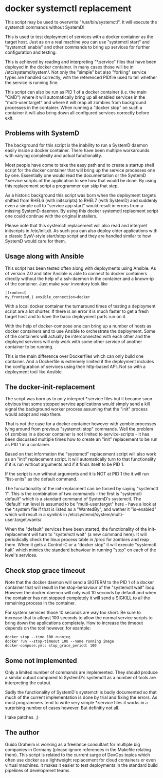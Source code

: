 # docker systemctl replacement

This script may be used to overwrite "/usr/bin/systemctl".
It will execute the systemctl commands without SystemD!

This is used to test deployment of services with a docker
container as the target host. Just as on a real machine you 
can use "systemctl start" and "systemctl enable" and other 
commands to bring up services for further configuration and 
testing.

This is achieved by reading and interpreting "*.service"
files that have been deployed in the docker container. In
many cases those will be in /etc/systemd/system/. Not only
the "simple" but also "forking" service types are handled
correctly, with the referenced PIDfile used to tell whether 
the service is running fine.

This script can also be run as PID 1 of a docker container
(i.e. the main "CMD") where it will automatically bring up
all enabled services in the "multi-user.target" and where it 
will reap all zombies from background processes in the container.
When running a "docker stop" on such a container it will also 
bring down all configured services correctly before exit.

## Problems with SystemD

The background for this script is the inability to run a
SystemD daemon easily inside a docker container. There have
been multiple workarounds with varying complexity and actual
functionality.

Most people have come to take the easy path and to create a
startup shell script for the docker container that will
bring up the service processes one by one. Essentially one would
read the documentation or the SystemD *.service scripts of the
application to see how that would be done. By using this
replacement script a programmer can skip that step.

As a historic background this script was born when the
deployment targets shifted from RHEL6 (with initscripts)
to RHEL7 (with SystemD) and suddenly even a simple call
to "service app start" would result in errors from a missing
SystemD-daemon. By using this docker systemctl replacment
script one could continue with the original installers.

Please note that this systemctl replacement will also
read and interpret initscripts in /etc/init.d/. As such
you can also deploy older applications with a classic 
SysV-style start/stop script and they are handled similar 
to how SystemD would care for them.

## Usage along with Ansible

This script has been tested often along with deployments
using Ansible. As of version 2.0 and later Ansible is
able to connect to docker containers directly without the
help of a ssh-daemon in the container and a known-ip of 
the container. Just make your inventory look like

    [frontend]
    my_frontend_1 ansible_connection=docker

With a local docker container the turnaround times of
testing a deployment script are a lot shorter. If there
is an error it is much faster to get a fresh target host 
and to have the basic deployment parts run on it.

With the help of docker-compose one can bring up a
number of hosts as docker containers and to use Ansible
to orchestrate the deployment. Some of the containers
will actually be interconnected with each other and the
deployed services will only work with some other service
of another container to be running.

This is the main difference over Dockerfiles which can
only build one container. And a Dockerfile is extremely
limited if the deployment includes the configuration of
services using their http-based API. Not so with a
deployment tool like Ansible.

## The docker-init-replacement

The script was born as to only interpret *.service files
but it became soon obvious that some stopped service
applications would simply send a kill signal the background
worker process assuming that the "init" process would
adopt and reap them.

That is not the case for a docker container however with
zombie processes lying around from previous "systemctl stop"
commands. Well the problem of zombies in a docker container
is not limited to service-scripts - it has been discussed
multiple times how to create an "init" replacement to be
run as PID 1 in a container.

Based on that information the "systemctl" replacement script
will also work as an "init" replacement script. It will
automatically turn to that functionality if it is run without
arguments and if it finds itself to be PID 1.

If the script is run without arguments and it is NOT at PID 1
the it will run "list-units" as the default command.

The funcationality of the init-replacment can be forced by
saying "systemctl 1". This is the combination of two 
commands - the first is "systemctl default" which is a
standard command of SystemD's systemctl. The 'default' run
level is assumed to be "multi-user.target" here - have a
look at the *.system file if that is listed as a "WantedBy", 
and wether it "is-enabled" which will result in a symlink 
in /etc/systemd/system/multi-user.target.wants/

When the "default" services have been started, the functionality
of the init-replacement will turn to "systemctl wait" (a new
command here). It will periodically check the linux process table
in /proc for zombies and reap them. When it gets a Control-C
or a "docker stop" it will execute "systemctl halt" which 
mimics the standard behaviour in running "stop" on each of
the level's services.

## Check stop grace timeout

Note that the docker daemon will send a SIGTERM to the PID 1
of a docker container that will result in the stop-behaviour
of the "systemctl wait" loop. However the docker daemon will
only wait 10 seconds by default and when the container has
not stopped completely it will send a SIGKILL to all the
remaining process in the container.

For system services those 10 seconds are way too short. Be
sure to increase that to atleast 100 seconds to allow the
normal service scripts to bring down the applications
completely. How to increase the timeout depends on the tool
however, for example:

    docker stop --time 100 running
    docker run --stop-timeout 100 --name running image
    docker-compose.yml: stop_grace_period: 100

## Some not implemented

Only a limited number of commands are implemented. They
should produce a similar output compared to SystemD's
systemctl as a number of tools are interpreting the
output.

Sadly the functionality of SystemD's systemctl is badly
documented so that much of the current implementation is
done by trial and fixing the errors. As most programmers
tend to write very simple *.service files it works in a
surprising number of cases however. But definitly not all.

I take patches. ;)

## The author

Guido Draheim is working as a freelance consultant for
multiple big companies in Germany (please ignore references
in the Makefile relating them). This script is related to 
the current surge of DevOps topics which often use docker 
as a lightweight replacement for cloud containers or even 
virtual machines. It makes it easier to test deployments
in the standard build pipelines of development teams.






